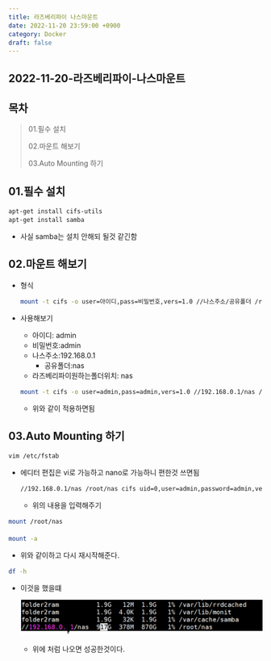 ```yaml
---
title: 라즈베리파이 나스마운트
date: 2022-11-20 23:59:00 +0900
category: Docker
draft: false
---
```


## 2022-11-20-라즈베리파이-나스마운트

## 목차

> 01.필수 설치
>
> 02.마운트 해보기
>
> 03.Auto Mounting 하기

## 01.필수 설치

```sh
apt-get install cifs-utils
apt-get install samba
```

- 사실 samba는 설치 안해되 될것 같긴함 

## 02.마운트 해보기

- 형식

  ```sh
  mount -t cifs -o user=아이디,pass=비밀번호,vers=1.0 //나스주소/공유폴더 /root/라즈베리파이원하는폴더위치
  ```

- 사용해보기

  - 아이디: admin
  - 비밀번호:admin
  - 나스주소:192.168.0.1
    - 공유폴더:nas
  - 라즈베리파이원하는폴더위치: nas

  ```sh
  mount -t cifs -o user=admin,pass=admin,vers=1.0 //192.168.0.1/nas /root/nas
  ```

  - 위와 같이 적용하면됨

## 03.Auto Mounting 하기

```sh
vim /etc/fstab
```

- 에디터 편집은 vi로 가능하고 nano로 가능하니 편한것 쓰면됨

  ```sh
  //192.168.0.1/nas /root/nas cifs uid=0,user=admin,password=admin,vers=1.0,noperm 0 0
  ```

  - 위의 내용을 입력해주기

```sh
mount /root/nas

mount -a
```

- 위와 같이하고 다시 재시작해준다.

```sh
df -h
```

- 이것을 했을떄

  ![image-20221121000950129](../../assets/img/post/2022-11-20-라즈베리파이-나스마운트/image-20221121000950129.png)

  - 위에 처럼 나오면 성공한것이다.

